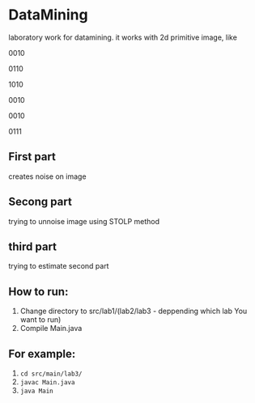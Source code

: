 # DataMining
laboratory work for datamining. it works with 2d primitive image, like

0010

0110

1010

0010

0010

0111

## First part
creates noise on image
## Secong part
trying to unnoise image using STOLP method
## third part 
trying to estimate second part

## How to run:
1. Change directory to src/lab1/(lab2/lab3 - deppending which lab You want to run) 
2. Compile Main.java

## For example: 
1. `cd src/main/lab3/`
2. `javac Main.java`
3. `java Main`
